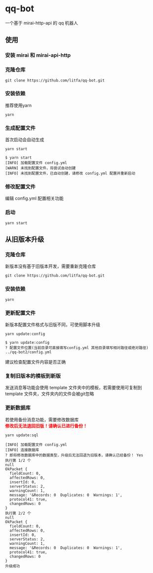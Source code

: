 # qq-bot
一个基于 mirai-http-api 的 qq 机器人

## 使用
### 安装 mirai 和 mirai-api-http
### 克隆仓库
```shell
git clone https://github.com/litfa/qq-bot.git
```
### 安装依赖
推荐使用yarn
```shell
yarn
```
### 生成配置文件
首次启动会自动生成
```shell
yarn start
```
```shell
$ yarn start
[INFO] 加载配置文件 config.yml
[WARN] 未找到配置文件，将尝试自动创建
[INFO] 未找到配置文件，已自动创建，请修改 config.yml 配置并重新启动
```
### 修改配置文件
编辑 config.yml 配置相关功能

### 启动
```shell
yarn start
```

## 从旧版本升级
### 克隆仓库
新版本没有基于旧版本开发，需要重新克隆仓库
```shell
git clone https://github.com/litfa/qq-bot.git
```

### 安装依赖
```shell
yarn
```

### 更新配置文件
新版本配置文件格式与旧版不同，可使用脚本升级
```shell
yarn update:config
```

```shell
$ yarn update:config
? 配置文件位置(当前目录可直接填写config.yml 其他目录填写相对路径或绝对路径) ../qq-bot2/config.yml
```
建议检查配置文件内容是否正确

### 复制旧版本的模板到新版
发送消息等功能会使用 template 文件夹中的模板，若需要使用可复制到 template 文件夹，文件夹内的文件会被git忽略

### 更新数据库
若使用备份消息功能，需要修改数据库  
<font color="red">**修改后无法退回旧版！请确认已进行备份！**</font>
```shell
yarn update:sql
```
```shell
[INFO] 加载配置文件 config.yml
[INFO] 连接数据库 
? 即将修改数据库中的数据类型，升级后无法回退为旧版本，请确认已经备份！ Yes
执行第 1/2 个
null
OkPacket {
  fieldCount: 0,
  affectedRows: 0,
  insertId: 0,
  serverStatus: 2,
  warningCount: 1,
  message: '&Records: 0  Duplicates: 0  Warnings: 1',
  protocol41: true,
  changedRows: 0
}
执行第 2/2 个
null
OkPacket {
  fieldCount: 0,
  affectedRows: 0,
  insertId: 0,
  serverStatus: 2,
  warningCount: 1,
  message: '&Records: 0  Duplicates: 0  Warnings: 1',
  protocol41: true,
  changedRows: 0
}
升级成功
```

